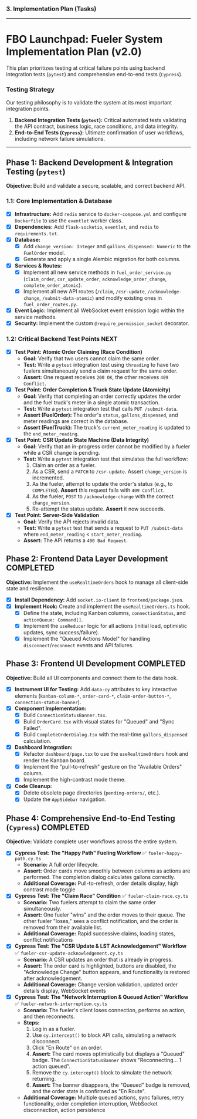 
### **3. Implementation Plan (Tasks)**
---
# FBO Launchpad: Fueler System Implementation Plan (v2.0)

This plan prioritizes testing at critical failure points using backend integration tests (`pytest`) and comprehensive end-to-end tests (`Cypress`).

### Testing Strategy

Our testing philosophy is to validate the system at its most important integration points.
1.  **Backend Integration Tests (`pytest`):** Critical automated tests validating the API contract, business logic, race conditions, and data integrity.
2.  **End-to-End Tests (`Cypress`):** Ultimate confirmation of user workflows, including network failure simulations.

---

## Phase 1: Backend Development & Integration Testing (`pytest`)

**Objective:** Build and validate a secure, scalable, and correct backend API.

### 1.1: Core Implementation & Database
- [x] **Infrastructure:** Add `redis` service to `docker-compose.yml` and configure `Dockerfile` to use the `eventlet` worker class.
- [x] **Dependencies:** Add `flask-socketio`, `eventlet`, and `redis` to `requirements.txt`.
- [x] **Database:**
    - [x] Add `change_version: Integer` and `gallons_dispensed: Numeric` to the `FuelOrder` model.
    - [x] Generate and apply a single Alembic migration for both columns.
- [x] **Services & Routes:**
    - [x] Implement all new service methods in `fuel_order_service.py` (`claim_order`, `csr_update_order`, `acknowledge_order_change`, `complete_order_atomic`).
    - [x] Implement all new API routes (`/claim`, `/csr-update`, `/acknowledge-change`, `/submit-data-atomic`) and modify existing ones in `fuel_order_routes.py`.
- [x] **Event Logic:** Implement all WebSocket event emission logic within the service methods.
- [x] **Security:** Implement the custom `@require_permission_socket` decorator.

### 1.2: Critical Backend Test Points **NEXT**
- [X] **Test Point: Atomic Order Claiming (Race Condition)**
    - **Goal:** Verify that two users cannot claim the same order.
    - **Test:** Write a `pytest` integration test using `threading` to have two fuelers simultaneously send a claim request for the same order.
    - **Assert:** One request receives `200 OK`, the other receives `409 Conflict`.
- [X] **Test Point: Order Completion & Truck State Update (Atomicity)**
    - **Goal:** Verify that completing an order correctly updates the order and the fuel truck's meter in a single atomic transaction.
    - **Test:** Write a `pytest` integration test that calls `PUT /submit-data`.
    - **Assert (FuelOrder):** The order's `status`, `gallons_dispensed`, and meter readings are correct in the database.
    - **Assert (FuelTruck):** The truck's `current_meter_reading` is updated to the `end_meter_reading`.
- [X] **Test Point: CSR Update State Machine (Data Integrity)**
    - **Goal:** Verify that an in-progress order cannot be modified by a fueler while a CSR change is pending.
    - **Test:** Write a `pytest` integration test that simulates the full workflow:
        1. Claim an order as a fueler.
        2. As a CSR, send a `PATCH` to `/csr-update`. Assert `change_version` is incremented.
        3. As the fueler, attempt to update the order's status (e.g., to `COMPLETED`). **Assert** this request fails with `409 Conflict`.
        4. As the fueler, `POST` to `/acknowledge-change` with the correct `change_version`.
        5. Re-attempt the status update. **Assert** it now succeeds.
- [X] **Test Point: Server-Side Validation**
    - **Goal:** Verify the API rejects invalid data.
    - **Test:** Write a `pytest` test that sends a request to `PUT /submit-data` where `end_meter_reading` < `start_meter_reading`.
    - **Assert:** The API returns a `400 Bad Request`.

## Phase 2: Frontend Data Layer Development **COMPLETED**

**Objective:** Implement the `useRealtimeOrders` hook to manage all client-side state and resilience.

- [x] **Install Dependency:** Add `socket.io-client` to `frontend/package.json`.
- [x] **Implement Hook:** Create and implement the `useRealtimeOrders.ts` hook.
    - [x] Define the state, including Kanban columns, `connectionStatus`, and `actionQueue: Command[]`.
    - [x] Implement the `useReducer` logic for all actions (initial load, optimistic updates, sync success/failure).
    - [x] Implement the "Queued Actions Model" for handling `disconnect`/`reconnect` events and API failures.

## Phase 3: Frontend UI Development **COMPLETED**

**Objective:** Build all UI components and connect them to the data hook.

- [x] **Instrument UI for Testing:** Add `data-cy` attributes to key interactive elements (`kanban-column-*`, `order-card-*`, `claim-order-button-*`, `connection-status-banner`).
- [x] **Component Implementation:**
    - [x] Build `ConnectionStatusBanner.tsx`.
    - [x] Build `OrderCard.tsx` with visual states for "Queued" and "Sync Failed".
    - [x] Build `CompleteOrderDialog.tsx` with the real-time `gallons_dispensed` calculation.
- [x] **Dashboard Integration:**
    - [x] Refactor `dashboard/page.tsx` to use the `useRealtimeOrders` hook and render the Kanban board.
    - [x] Implement the "pull-to-refresh" gesture on the "Available Orders" column.
    - [x] Implement the high-contrast mode theme.
- [x] **Code Cleanup:**
    - [x] Delete obsolete page directories (`pending-orders/`, etc.).
    - [x] Update the `AppSidebar` navigation.

## Phase 4: Comprehensive End-to-End Testing (`Cypress`) **COMPLETED**

**Objective:** Validate complete user workflows across the entire system.

- [X] **Cypress Test: The "Happy Path" Fueling Workflow** ✅ `fueler-happy-path.cy.ts`
    - **Scenario:** A full order lifecycle.
    - **Assert:** Order cards move smoothly between columns as actions are performed. The completion dialog calculates gallons correctly.
    - **Additional Coverage:** Pull-to-refresh, order details display, high contrast mode toggle
- [X] **Cypress Test: The "Claim Race" Condition** ✅ `fueler-claim-race.cy.ts`
    - **Scenario:** Two fuelers attempt to claim the same order simultaneously.
    - **Assert:** One fueler "wins" and the order moves to their queue. The other fueler "loses," sees a conflict notification, and the order is removed from their available list.
    - **Additional Coverage:** Rapid successive claims, loading states, conflict notifications
- [X] **Cypress Test: The "CSR Update & LST Acknowledgement" Workflow** ✅ `fueler-csr-update-acknowledgement.cy.ts`
    - **Scenario:** A CSR updates an order that is already in progress.
    - **Assert:** The order card is highlighted, buttons are disabled, the "Acknowledge Change" button appears, and functionality is restored after acknowledgement.
    - **Additional Coverage:** Change version validation, updated order details display, WebSocket events
- [X] **Cypress Test: The "Network Interruption & Queued Action" Workflow** ✅ `fueler-network-interruption.cy.ts`
    - **Scenario:** The fueler's client loses connection, performs an action, and then reconnects.
    - **Steps:**
        1. Log in as a fueler.
        2. Use `cy.intercept()` to block API calls, simulating a network disconnect.
        3. Click "En Route" on an order.
        4. **Assert:** The card moves optimistically but displays a "Queued" badge. The `ConnectionStatusBanner` shows "Reconnecting... 1 action queued".
        5. Remove the `cy.intercept()` block to simulate the network returning.
        6. **Assert:** The banner disappears, the "Queued" badge is removed, and the order state is confirmed as "En Route".
    - **Additional Coverage:** Multiple queued actions, sync failures, retry functionality, order completion interruption, WebSocket disconnection, action persistence